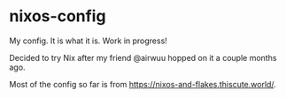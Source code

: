 # nixos-config

My config. It is what it is. Work in progress!

Decided to try Nix after my friend @airwuu hopped on it a couple months ago.

Most of the config so far is from https://nixos-and-flakes.thiscute.world/.
